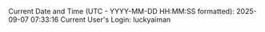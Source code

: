 Current Date and Time (UTC - YYYY-MM-DD HH:MM:SS formatted): 2025-09-07 07:33:16
Current User's Login: luckyaiman
